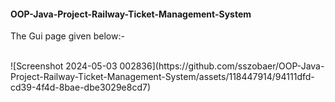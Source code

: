 <html>
  <body>
  <h4>OOP-Java-Project-Railway-Ticket-Management-System</h4>
<p>The Gui page given below:-</p>
    <br>
    <div>
![Screenshot 2024-05-03 002836](https://github.com/sszobaer/OOP-Java-Project-Railway-Ticket-Management-System/assets/118447914/94111dfd-cd39-4f4d-8bae-dbe3029e8cd7)
    </div>
  </body>
</html>
